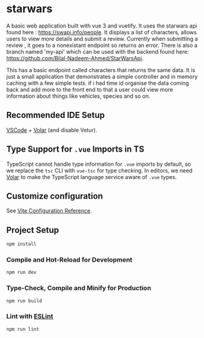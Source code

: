 # starwars

A basic web application built with vue 3 and vuetify. It uses the starwars api found here : https://swapi.info/people. It displays a list of characters, allows users to view more details and submit a review. Currently when submitting a review , it goes to a nonexistant endpoint so returns an error. There is also a branch named 'my-api' which can be used with the backend found here: https://github.com/Bilal-Nadeem-Ahmed/StarWarsApi. 

This has a basic endpoint called characters that returns the same data. It is just a small application that demonstrates a simple controller and in memory caching with a few simple tests. if i had time id organise the data coming back and add more to the front end to that a user could view more information about things like vehicles, species and so on. 

## Recommended IDE Setup

[VSCode](https://code.visualstudio.com/) + [Volar](https://marketplace.visualstudio.com/items?itemName=Vue.volar) (and disable Vetur).

## Type Support for `.vue` Imports in TS

TypeScript cannot handle type information for `.vue` imports by default, so we replace the `tsc` CLI with `vue-tsc` for type checking. In editors, we need [Volar](https://marketplace.visualstudio.com/items?itemName=Vue.volar) to make the TypeScript language service aware of `.vue` types.

## Customize configuration

See [Vite Configuration Reference](https://vite.dev/config/).

## Project Setup

```sh
npm install
```

### Compile and Hot-Reload for Development

```sh
npm run dev
```

### Type-Check, Compile and Minify for Production

```sh
npm run build
```

### Lint with [ESLint](https://eslint.org/)

```sh
npm run lint
```
